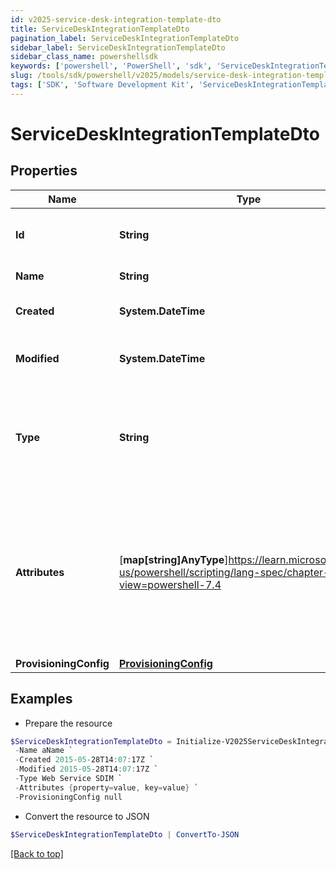 ```yaml
---
id: v2025-service-desk-integration-template-dto
title: ServiceDeskIntegrationTemplateDto
pagination_label: ServiceDeskIntegrationTemplateDto
sidebar_label: ServiceDeskIntegrationTemplateDto
sidebar_class_name: powershellsdk
keywords: ['powershell', 'PowerShell', 'sdk', 'ServiceDeskIntegrationTemplateDto', 'V2025ServiceDeskIntegrationTemplateDto'] 
slug: /tools/sdk/powershell/v2025/models/service-desk-integration-template-dto
tags: ['SDK', 'Software Development Kit', 'ServiceDeskIntegrationTemplateDto', 'V2025ServiceDeskIntegrationTemplateDto']
---
```



# ServiceDeskIntegrationTemplateDto

## Properties

Name | Type | Description | Notes
------------ | ------------- | ------------- | -------------
**Id** | **String** | System-generated unique ID of the Object | [optional] [readonly] 
**Name** | **String** | Name of the Object | [required]
**Created** | **System.DateTime** | Creation date of the Object | [optional] [readonly] 
**Modified** | **System.DateTime** | Last modification date of the Object | [optional] [readonly] 
**Type** | **String** | The 'type' property specifies the type of the Service Desk integration template. | [required][default to "Web Service SDIM"]
**Attributes** | [**map[string]AnyType**]https://learn.microsoft.com/en-us/powershell/scripting/lang-spec/chapter-04?view=powershell-7.4 | The 'attributes' property value is a map of attributes available for integrations using this Service Desk integration template. | [required]
**ProvisioningConfig** | [**ProvisioningConfig**](provisioning-config) |  | [required]

## Examples

- Prepare the resource
```powershell
$ServiceDeskIntegrationTemplateDto = Initialize-V2025ServiceDeskIntegrationTemplateDto  -Id id12345 `
 -Name aName `
 -Created 2015-05-28T14:07:17Z `
 -Modified 2015-05-28T14:07:17Z `
 -Type Web Service SDIM `
 -Attributes {property=value, key=value} `
 -ProvisioningConfig null
```

- Convert the resource to JSON
```powershell
$ServiceDeskIntegrationTemplateDto | ConvertTo-JSON
```


[[Back to top]](#) 

